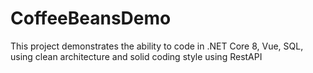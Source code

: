 # CoffeeBeansDemo
This project demonstrates the ability to code in .NET Core 8, Vue, SQL, using clean architecture and solid coding style using RestAPI
